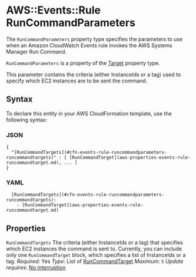 # AWS::Events::Rule RunCommandParameters<a name="aws-properties-events-rule-runcommandparameters"></a>

The `RunCommandParameters` property type specifies the parameters to use when an Amazon CloudWatch Events rule invokes the AWS Systems Manager Run Command\.

 `RunCommandParameters` is a property of the [Target](https://docs.aws.amazon.com/AWSCloudFormation/latest/UserGuide/aws-properties-events-rule-target.html) property type\.

This parameter contains the criteria \(either InstanceIds or a tag\) used to specify which EC2 instances are to be sent the command\.

## Syntax<a name="aws-properties-events-rule-runcommandparameters-syntax"></a>

To declare this entity in your AWS CloudFormation template, use the following syntax:

### JSON<a name="aws-properties-events-rule-runcommandparameters-syntax.json"></a>

```
{
  "[RunCommandTargets](#cfn-events-rule-runcommandparameters-runcommandtargets)" : [ [RunCommandTarget](aws-properties-events-rule-runcommandtarget.md), ... ]
}
```

### YAML<a name="aws-properties-events-rule-runcommandparameters-syntax.yaml"></a>

```
  [RunCommandTargets](#cfn-events-rule-runcommandparameters-runcommandtargets):
    - [RunCommandTarget](aws-properties-events-rule-runcommandtarget.md)
```

## Properties<a name="aws-properties-events-rule-runcommandparameters-properties"></a>

`RunCommandTargets`  <a name="cfn-events-rule-runcommandparameters-runcommandtargets"></a>
The criteria \(either InstanceIds or a tag\) that specifies which EC2 instances the command is sent to\.
Currently, you can include only one `RunCommandTarget` block, which specifies a list of InstanceIds or a tag\.
*Required*: Yes
*Type*: List of [RunCommandTarget](aws-properties-events-rule-runcommandtarget.md)
*Maximum*: `5`
*Update requires*: [No interruption](https://docs.aws.amazon.com/AWSCloudFormation/latest/UserGuide/using-cfn-updating-stacks-update-behaviors.html#update-no-interrupt)
